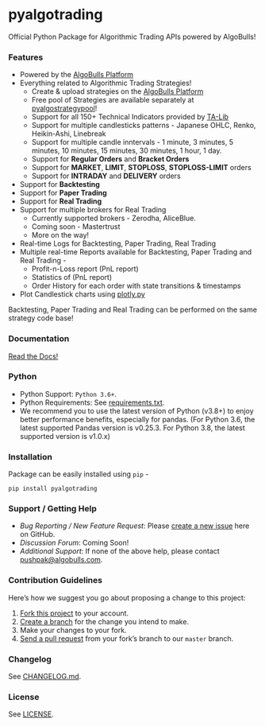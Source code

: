 # pyalgotrading
Official Python Package for Algorithmic Trading APIs powered by AlgoBulls!


### Features
- Powered by the [AlgoBulls Platform](https://algobulls.com)
- Everything related to Algorithmic Trading Strategies!
    - Create & upload strategies on the [AlgoBulls Platform](https://algobulls.com)
    - Free pool of Strategies are available separately at [pyalgostrategypool](https://github.com/algobulls/pyalgostrategypool)!
    - Support for all 150+ Technical Indicators provided by [TA-Lib](https://mrjbq7.github.io/ta-lib/index.html)
    - Support for multiple candlesticks patterns - Japanese OHLC, Renko, Heikin-Ashi, Linebreak
    - Support for multiple candle inntervals - 1 minute, 3 minutes, 5 minutes, 10 minutes, 15 minutes, 30 minutes, 1 hour, 1 day. 
    - Support for **Regular Orders** and **Bracket Orders**
    - Support for **MARKET**, **LIMIT**, **STOPLOSS**, **STOPLOSS-LIMIT** orders
    - Support for **INTRADAY** and **DELIVERY** orders
- Support for **Backtesting**
- Support for **Paper Trading**
- Support for **Real Trading**
- Support for multiple brokers for Real Trading 
    - Currently supported brokers - Zerodha, AliceBlue. 
    - Coming soon - Mastertrust
    - More on the way!
- Real-time Logs for Backtesting, Paper Trading, Real Trading
- Multiple real-time Reports available for Backtesting, Paper Trading and Real Trading - 
    - Profit-n-Loss report (PnL report)
    - Statistics of (PnL report)
    - Order History for each order with state transitions & timestamps
- Plot Candlestick charts using [plotly.py](https://github.com/plotly/plotly.py)
    
Backtesting, Paper Trading and Real Trading can be performed on the same strategy code base!


### Documentation
[Read the Docs!](https://pyalgotrading.readthedocs.io/)


### Python 
- Python Support: `Python 3.6+`.
- Python Requirements: See [requirements.txt](https://github.com/algobulls/pyalgotrading/blob/master/requirements.txt).
- We recommend you to use the latest version of Python (v3.8+) to enjoy better performance benefits, especially for pandas. (For Python 3.6, the latest supported Pandas version is v0.25.3. For Python 3.8, the latest supported version is v1.0.x)


### Installation
Package can be easily installed using `pip` - 
```
pip install pyalgotrading
```

### Support / Getting Help
- *Bug Reporting / New Feature Request*: Please [create a new issue](https://github.com/algobulls/pyalgotrading/issues/new) here on GitHub.
- *Discussion Forum*: Coming Soon!
- *Additional Support*: If none of the above help, please contact [pushpak@algobulls.com](mailto:pushpak@algobulls.com).

### Contribution Guidelines
Here’s how we suggest you go about proposing a change to this project:

1. [Fork this project][fork] to your account.
2. [Create a branch][branch] for the change you intend to make.
3. Make your changes to your fork.
4. [Send a pull request][pr] from your fork’s branch to our `master` branch.

[fork]: https://help.github.com/articles/fork-a-repo/
[branch]: https://help.github.com/articles/creating-and-deleting-branches-within-your-repository
[pr]: https://help.github.com/articles/using-pull-requests/

### Changelog
See [CHANGELOG.md](https://github.com/algobulls/pyalgotrading/blob/master/CHANGELOG.md).

### License
See [LICENSE](https://github.com/algobulls/pyalgotrading/blob/master/LICENSE).
